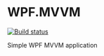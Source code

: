 # WPF.MVVM

[![Build status](https://ci.appveyor.com/api/projects/status/vv7wngkbxny389hr?svg=true)](https://ci.appveyor.com/project/androschuk/wpf-mvvm)

Simple WPF MVVM application
